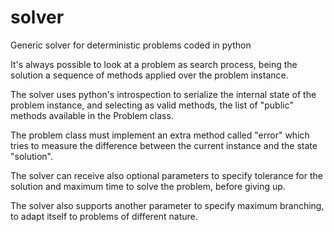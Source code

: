 # solver
Generic solver for deterministic problems coded in python

It's always possible to look at a problem as search process, being the solution a 
sequence of methods applied over the problem instance.

The solver uses python's introspection to serialize the internal state of the 
problem instance, and selecting as valid methods, the list of "public" methods
available in the Problem class.

The problem class must implement an extra method called "error" which tries to 
measure the difference between the current instance and the state "solution".

The solver can receive also optional parameters to specify tolerance for the solution
and maximum time to solve the problem, before giving up.

The solver also supports another parameter to specify maximum branching, to adapt itself
to problems of different nature.
